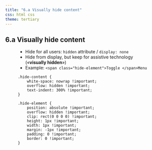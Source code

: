 ```yaml
---
title: "6.a Visually hide content"
css: html css
theme: tertiary
---
```

## 6.a Visually hide content

<figure class="side-by-side">
<figcaption>

- Hide for all users: `hidden` attribute / `display: none`
- Hide from display, but keep for assistive technology («**visually hidden**»)
- Example: `<span class="hide-element">Toggle </span>Menu`

</figcaption>

    .hide-content {
        white-space: nowrap !important;
        overflow: hidden !important;
        text-indent: 300% !important;
    }
    
    .hide-element {
        position: absolute !important;
        overflow: hidden !important;
        clip: rect(0 0 0 0) !important;
        height: 1px !important;
        width: 1px !important;
        margin: -1px !important;
        padding: 0 !important;
        border: 0 !important;
    }

</figure>
